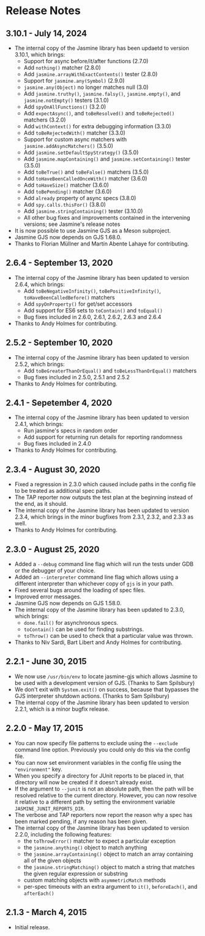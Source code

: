 # Release Notes

## 3.10.1 - July 14, 2024

- The internal copy of the Jasmine library has been updaetd to version 3.10.1, which brings:
  - Support for async before/it/after functions (2.7.0)
  - Add `nothing()` matcher (2.8.0)
  - Add `jasmine.arrayWithExactContents()` tester (2.8.0)
  - Support for `jasmine.any(Symbol)` (2.9.0)
  - `jasmine.any(Object)` no longer matches null (3.0)
  - Add `jasmine.truthy()`, `jasmine.falsy()`, `jasmine.empty()`, and `jasmine.notEmpty()` testers (3.1.0)
  - Add `spyOnAllFunctions()` (3.2.0)
  - Add `expectAsync()`, and `toBeResolved()` and `toBeRejected()` matchers (3.2.0)
  - Add `withContext()` for extra debugging information (3.3.0)
  - Add `toBeRejectedWith()` matcher (3.3.0)
  - Support for custom async matchers with `jasmine.addAsyncMatchers()` (3.5.0)
  - Add `jasmine.setDefaultSpyStrategy()` (3.5.0)
  - Add `jasmine.mapContaining()` and `jasmine.setContaining()` tester (3.5.0)
  - Add `toBeTrue()` and `toBeFalse()` matchers (3.5.0)
  - Add `toHaveBeenCalledOnceWith()` matcher (3.6.0)
  - Add `toHaveSize()` matcher (3.6.0)
  - Add `toBePending()` matcher (3.6.0)
  - Add `already` property of async specs (3.8.0)
  - Add `spy.calls.thisFor()` (3.8.0)
  - Add `jasmine.stringContaining()` tester (3.10.0)
  - All other bug fixes and improvements contained in the intervening versions; see Jasmine's release notes
- It is now possible to use Jasmine GJS as a Meson subproject.
- Jasmine GJS now depends on GJS 1.68.0.
- Thanks to Florian Müllner and Martín Abente Lahaye for contributing.

## 2.6.4 - September 13, 2020

- The internal copy of the Jasmine library has been updated to version 2.6.4, which brings:
  - Add `toBeNegativeInfinity()`, `toBePositiveInfinity()`, `toHaveBeenCalledBefore()` matchers
  - Add `spyOnProperty()` for get/set accessors
  - Add support for ES6 sets to `toContain()` and `toEqual()`
  - Bug fixes included in 2.6.0, 2.6.1, 2.6.2, 2.6.3 and 2.6.4
- Thanks to Andy Holmes for contributing.

## 2.5.2 - September 10, 2020

- The internal copy of the Jasmine library has been updated to version 2.5.2, which brings:
  - Add `toBeGreaterThanOrEqual()` and `toBeLessThanOrEqual()` matchers
  - Bug fixes included in 2.5.0, 2.5.1 and 2.5.2
- Thanks to Andy Holmes for contributing.

## 2.4.1 - Sepetember 4, 2020

- The internal copy of the Jasmine library has been updated to version 2.4.1, which brings:
  - Run jasmine's specs in random order
  - Add support for returning run details for reporting randomness
  - Bug fixes included in 2.4.0
- Thanks to Andy Holmes for contributing.

## 2.3.4 - August 30, 2020

- Fixed a regression in 2.3.0 which caused include paths in the config file to be treated as additional spec paths.
- The TAP reporter now outputs the test plan at the beginning instead of the end, as it should.
- The internal copy of the Jasmine library has been updated to version 2.3.4, which brings in the minor bugfixes from 2.3.1, 2.3.2, and 2.3.3 as well.
- Thanks to Andy Holmes for contributing.

## 2.3.0 - August 25, 2020

- Added a `--debug` command line flag which will run the tests under GDB or the debugger of your choice.
- Added an `--interpreter` command line flag which allows using a different interpreter than whichever copy of `gjs` is in your path.
- Fixed several bugs around the loading of spec files.
- Improved error messages.
- Jasmine GJS now depends on GJS 1.58.0.
- The internal copy of the Jasmine library has been updated to 2.3.0, which brings:
  - `done.fail()` for asynchronous specs.
  - `toContain()` can be used for finding substrings.
  - `toThrow()` can be used to check that a particular value was thrown.
- Thanks to Niv Sardi, Bart Libert and Andy Holmes for contributing.

## 2.2.1 - June 30, 2015

- We now use `/usr/bin/env` to locate jasmine-gjs which allows Jasmine to be used with a development version of GJS. (Thanks to Sam Spilsbury)
- We don't exit with `System.exit()` on success, because that bypasses the GJS interpreter shutdown actions. (Thanks to Sam Spilsbury)
- The internal copy of the Jasmine library has been updated to version 2.2.1, which is a minor bugfix release.

## 2.2.0 - May 17, 2015

- You can now specify file patterns to exclude using the `--exclude`
  command line option.
  Previously you could only do this via the config file.
- You can now set environment variables in the config file using the
  `"environment"` key.
- When you specify a directory for JUnit reports to be placed in, that
  directory will now be created if it doesn't already exist.
- If the argument to `--junit` is not an absolute path, then the path
  will be resolved relative to the current directory.
  However, you can now resolve it relative to a different path by
  setting the environment variable `JASMINE_JUNIT_REPORTS_DIR`.
- The verbose and TAP reporters now report the reason why a spec has
  been marked pending, if any reason has been given.
- The internal copy of the Jasmine library has been updated to version
  2.2.0, including the following features:
  - the `toThrowError()` matcher to expect a particular exception
  - the `jasmine.anything()` object to match anything
  - the `jasmine.arrayContaining()` object to match an array containing
    all of the given objects
  - the `jasmine.stringMatching()` object to match a string that matches
    the given regular expression or substring
  - custom matching objects with `asymmetricMatch` methods
  - per-spec timeouts with an extra argument to `it()`, `beforeEach()`,
    and `afterEach()`

## 2.1.3 - March 4, 2015

- Initial release.

